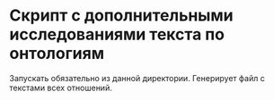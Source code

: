 # Скрипт с дополнительными исследованиями текста по онтологиям
Запускать обязательно из данной директории.
Генерирует файл с текстами всех отношений.
